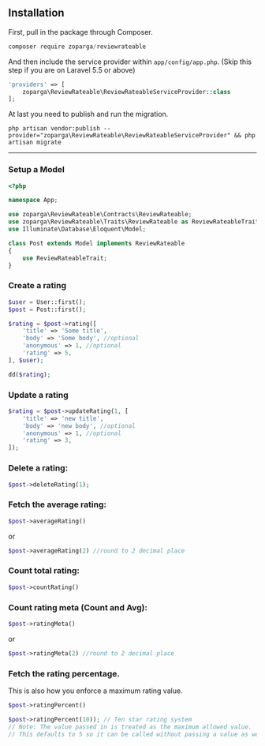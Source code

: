 ## Installation

First, pull in the package through Composer.

```js
composer require zoparga/reviewrateable
```

And then include the service provider within `app/config/app.php`. (Skip this step if you are on Laravel 5.5 or above)

```php
'providers' => [
    zoparga\ReviewRateable\ReviewRateableServiceProvider::class
];
```

At last you need to publish and run the migration.
```
php artisan vendor:publish --provider="zoparga\ReviewRateable\ReviewRateableServiceProvider" && php artisan migrate
```

-----

### Setup a Model
```php
<?php

namespace App;

use zoparga\ReviewRateable\Contracts\ReviewRateable;
use zoparga\ReviewRateable\Traits\ReviewRateable as ReviewRateableTrait;
use Illuminate\Database\Eloquent\Model;

class Post extends Model implements ReviewRateable
{
    use ReviewRateableTrait;
}
```

### Create a rating
```php
$user = User::first();
$post = Post::first();

$rating = $post->rating([
    'title' => 'Some title',
    'body' => 'Some body', //optional
    'anonymous' => 1, //optional
    'rating' => 5,
], $user);

dd($rating);
```

### Update a rating
```php
$rating = $post->updateRating(1, [
    'title' => 'new title',
    'body' => 'new body', //optional
    'anonymous' => 1, //optional
    'rating' => 3,
]);
```

### Delete a rating:
```php
$post->deleteRating(1);
```

### Fetch the average rating:
````php
$post->averageRating()
````

or

````php
$post->averageRating(2) //round to 2 decimal place
````

### Count total rating:
````php
$post->countRating()
````

### Count rating meta (Count and Avg):
````php
$post->ratingMeta()
````

or

````php
$post->ratingMeta(2) //round to 2 decimal place
````

### Fetch the rating percentage.
This is also how you enforce a maximum rating value.
````php
$post->ratingPercent()

$post->ratingPercent(10)); // Ten star rating system
// Note: The value passed in is treated as the maximum allowed value.
// This defaults to 5 so it can be called without passing a value as well.
````
